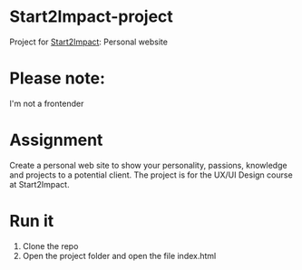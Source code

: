 # Start2Impact-project
Project for <a href="https://www.start2impact.it/?gclid=CjwKCAiAp4KCBhB6EiwAxRxbpPUEP0tkvtxRSuSxK40RnP3JqAKB9OuKT7qlIfHoZSAxMj2DNbnPlxoC_dcQAvD_BwE">Start2Impact</a>: Personal website
# Please note:
I'm not a frontender
# Assignment
Create a personal web site to show your personality, passions, knowledge and projects to a potential client.
The project is for the UX/UI Design course at Start2Impact. 
# Run it
1. Clone the repo
2. Open the project folder and open the file index.html
